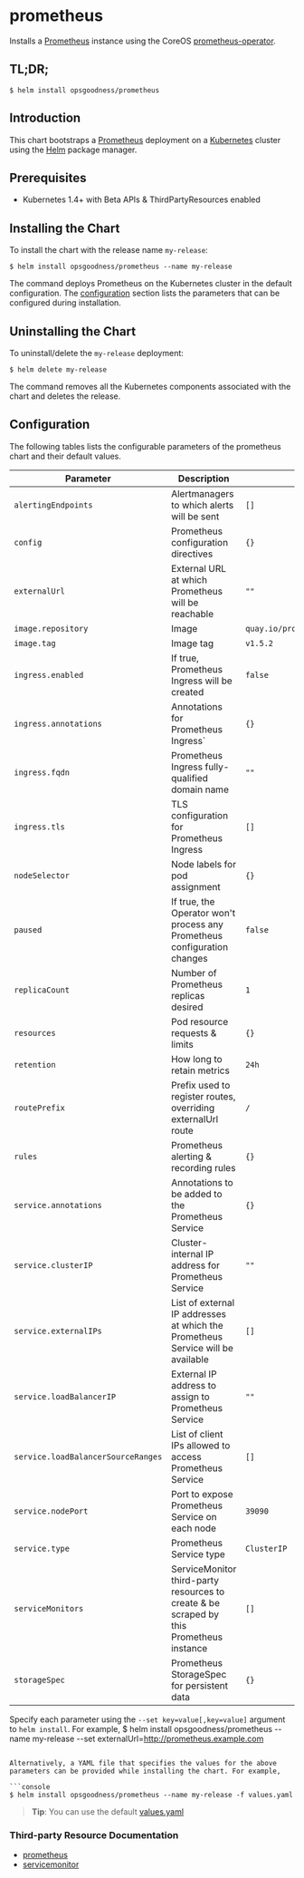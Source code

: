 # prometheus

Installs a [Prometheus](https://prometheus.io) instance using the CoreOS [prometheus-operator](https://github.com/coreos/prometheus-operator).

## TL;DR;

```console
$ helm install opsgoodness/prometheus
```

## Introduction

This chart bootstraps a [Prometheus](https://github.com/prometheus/prometheus) deployment on a [Kubernetes](http://kubernetes.io) cluster using the [Helm](https://helm.sh) package manager.

## Prerequisites
  - Kubernetes 1.4+ with Beta APIs & ThirdPartyResources enabled

## Installing the Chart

To install the chart with the release name `my-release`:

```console
$ helm install opsgoodness/prometheus --name my-release
```

The command deploys Prometheus on the Kubernetes cluster in the default configuration. The [configuration](#configuration) section lists the parameters that can be configured during installation.

## Uninstalling the Chart

To uninstall/delete the `my-release` deployment:

```console
$ helm delete my-release
```

The command removes all the Kubernetes components associated with the chart and deletes the release.

## Configuration

The following tables lists the configurable parameters of the prometheus chart and their default values.

Parameter | Description | Default
--- | --- | ---
`alertingEndpoints` | Alertmanagers to which alerts will be sent | `[]`
`config` | Prometheus configuration directives | `{}`
`externalUrl` | External URL at which Prometheus will be reachable | `""`
`image.repository` | Image | `quay.io/prometheus/prometheus`
`image.tag` | Image tag | `v1.5.2`
`ingress.enabled` | If true, Prometheus Ingress will be created | `false`
`ingress.annotations` | Annotations for Prometheus Ingress` | `{}`
`ingress.fqdn` | Prometheus Ingress fully-qualified domain name | `""`
`ingress.tls` | TLS configuration for Prometheus Ingress | `[]`
`nodeSelector` | Node labels for pod assignment | `{}`
`paused` | If true, the Operator won't process any Prometheus configuration changes | `false`
`replicaCount` | Number of Prometheus replicas desired | `1`
`resources` | Pod resource requests & limits | `{}`
`retention` | How long to retain metrics | `24h`
`routePrefix` | Prefix used to register routes, overriding externalUrl route | `/`
`rules` | Prometheus alerting & recording rules | `{}`
`service.annotations` | Annotations to be added to the Prometheus Service | `{}`
`service.clusterIP` | Cluster-internal IP address for Prometheus Service | `""`
`service.externalIPs` | List of external IP addresses at which the Prometheus Service will be available | `[]`
`service.loadBalancerIP` | External IP address to assign to Prometheus Service | `""`
`service.loadBalancerSourceRanges` | List of client IPs allowed to access Prometheus Service | `[]`
`service.nodePort` | Port to expose Prometheus Service on each node | `39090`
`service.type` | Prometheus Service type | `ClusterIP`
`serviceMonitors` | ServiceMonitor third-party resources to create & be scraped by this Prometheus instance | `[]`
`storageSpec` | Prometheus StorageSpec for persistent data | `{}`

Specify each parameter using the `--set key=value[,key=value]` argument to `helm install`. For example,
$ helm install opsgoodness/prometheus --name my-release --set externalUrl=http://prometheus.example.com
```

Alternatively, a YAML file that specifies the values for the above parameters can be provided while installing the chart. For example,

```console
$ helm install opsgoodness/prometheus --name my-release -f values.yaml
```

> **Tip**: You can use the default [values.yaml](values.yaml)

### Third-party Resource Documentation
- [prometheus](https://github.com/coreos/prometheus-operator/blob/master/Documentation/prometheus.md)
- [servicemonitor](https://github.com/coreos/prometheus-operator/blob/master/Documentation/service-monitor.md)
